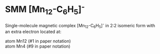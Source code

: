 # SMM [Mn<sub>12</sub>-C<sub>6</sub>H<sub>5</sub>]<sup>-</sup>

Single-molecule magnetic complex [Mn<sub>12</sub>-C<sub>6</sub>H<sub>5</sub>]<sup>-</sup> in 2:2 isomeric form with an extra electron located at:

   atom Mn12  (#1 in paper notation)      
   atom Mn4   (#9 in paper notation)
